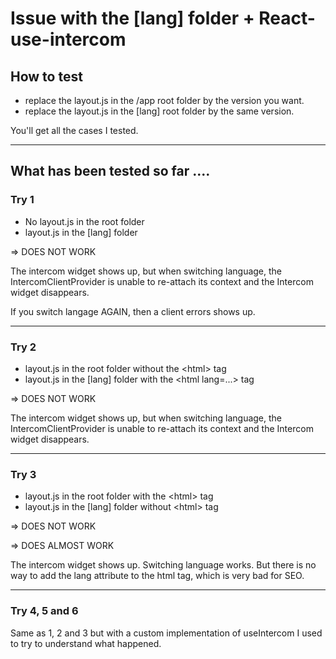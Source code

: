 # Issue with the [lang] folder + React-use-intercom

## How to test

* replace the layout.js in the /app root folder by the version you want.
* replace the layout.js in the [lang] root folder by the same version.

You'll get all the cases I tested.

---

## What has been tested so far ....


### Try 1

- No layout.js in the root folder
- layout.js in the [lang] folder

=> DOES NOT WORK

The intercom widget shows up, but when switching language,
the IntercomClientProvider is unable to re-attach its context and the Intercom widget disappears.

If you switch langage AGAIN, then a client errors shows up.

---

### Try 2

- layout.js in the root folder without the \<html\> tag
- layout.js in the [lang] folder with the \<html lang=...\> tag

=> DOES NOT WORK

The intercom widget shows up, but when switching language,
the IntercomClientProvider is unable to re-attach its context and the Intercom widget disappears.

---

### Try 3

- layout.js in the root folder with the \<html\> tag
- layout.js in the [lang] folder without \<html\> tag

=> DOES NOT WORK

  => DOES ALMOST WORK
  
  The intercom widget shows up.
  Switching language works.
  But there is no way to add the lang attribute to the html tag, which is very bad for SEO.

---

### Try 4, 5 and 6

Same as 1, 2 and 3 but with a custom implementation of useIntercom I used to try to understand what happened.
